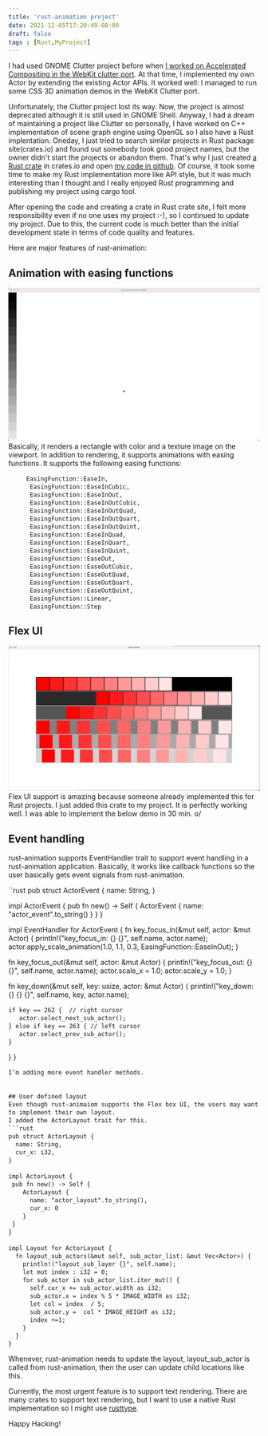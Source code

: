 ```yaml
---
title: 'rust-animation project'
date: 2021-12-05T17:20:49-08:00
draft: false
tags : [Rust,MyProject]
---
```


I had used GNOME Clutter project before when [I worked on Accelerated Compositing in the WebKit clutter port](https://blogs.gnome.org/joone/2013/03/22/accelerated-compositing-with-clutter/).
At that time, I implemented my own Actor by extending the existing Actor APIs. It worked well:
I managed to run some CSS 3D animation demos in the WebKit Clutter port.

Unfortunately, the Clutter project lost its way.
Now, the project is almost deprecated although it is still used in GNOME Shell.
Anyway, I had a dream of maintaining a project like Clutter so personally,
I have worked on C++ implementation of scene graph engine using OpenGL so I also have a Rust implentation.
Oneday, I just tried to search similar projects in Rust package site(crates.io) and
found out somebody took good project names, but the owner didn't start the projects or abandon them.
That's why I just created [a Rust crate](https://crates.io/crates/rust-animation) in crates.io and open [my code in github](https://github.com/joone/rust-animation).
Of course, it took some time to make my Rust implementation more like API style, but it was much interesting than I thought
and I really enjoyed Rust programming and publishing my project using cargo tool.

After opening the code and creating a crate in Rust crate site,
I felt more responsibility even if no one uses my project :-), so I continued to update my project.
Due to this, the current code is much better than the initial development state in terms of code quality and features.

Here are major features of rust-animation:

## Animation with easing functions
![alt easing_funcitions](https://github.com/joone/rust-animation/blob/main/examples/easing_functions.gif?raw=true)
Basically, it renders a rectangle with color and a texture image on the viewport. In addition to rendering, it supports animations with easing functions. It supports the following easing functions:
```
     EasingFunction::EaseIn,
      EasingFunction::EaseInCubic,
      EasingFunction::EaseInOut,
      EasingFunction::EaseInOutCubic,
      EasingFunction::EaseInOutQuad,
      EasingFunction::EaseInOutQuart,
      EasingFunction::EaseInOutQuint,
      EasingFunction::EaseInQuad,
      EasingFunction::EaseInQuart,
      EasingFunction::EaseInQuint,
      EasingFunction::EaseOut,
      EasingFunction::EaseOutCubic,
      EasingFunction::EaseOutQuad,
      EasingFunction::EaseOutQuart,
      EasingFunction::EaseOutQuint,
      EasingFunction::Linear,
      EasingFunction::Step
```
## Flex UI
![alt flex_ui](https://github.com/joone/rust-animation/blob/main/examples/flex_ui.png?raw=true)
Flex UI support is amazing because someone already implemented this for Rust projects. I just added this crate to my project. It is perfectly working well. I was able to implement the below demo in 30 min. o/


## Event handling

rust-animation supports EventHandler trait to support event handling in a rust-animation application. Basically, it works like callback functions so the user basically gets event signals from rust-animation. 

``rust
pub struct ActorEvent {
  name: String,
}

impl ActorEvent {
 pub fn new() -> Self {
    ActorEvent {
      name: "actor_event".to_string()
    }
 }
}

impl EventHandler for ActorEvent {
  fn key_focus_in(&mut self, actor: &mut Actor) {
     println!("key_focus_in: {} {}", self.name, actor.name);
     actor.apply_scale_animation(1.0, 1.1, 0.3, EasingFunction::EaseInOut);
  }

  fn key_focus_out(&mut self, actor: &mut Actor) {
    println!("key_focus_out: {} {}", self.name, actor.name);
    actor.scale_x = 1.0;
    actor.scale_y = 1.0;
  }

  fn key_down(&mut self, key: usize, actor: &mut Actor) {
     println!("key_down: {}  {}  {}", self.name, key, actor.name);

    if key == 262 {  // right cursor
       actor.select_next_sub_actor();
    } else if key == 263 { // left cursor 
       actor.select_prev_sub_actor();
    }
  }
}
```
I’m adding more event handler methods.


## User defined layout
Even though rust-animaiom supports the Flex box UI, the users may want to implement their own layout.
I added the ActorLayout trait for this.
```rust
pub struct ActorLayout {
  name: String,
  cur_x: i32,
}

impl ActorLayout {
 pub fn new() -> Self {
    ActorLayout {
      name: "actor_layout".to_string(),
      cur_x: 0
    }
 }
}

impl Layout for ActorLayout {
  fn layout_sub_actors(&mut self, sub_actor_list: &mut Vec<Actor>) {
    println!("layout_sub_layer {}", self.name);
    let mut index : i32 = 0;
    for sub_actor in sub_actor_list.iter_mut() {
      self.cur_x += sub_actor.width as i32;
      sub_actor.x = index % 5 * IMAGE_WIDTH as i32;
      let col = index  / 5;
      sub_actor.y =  col * IMAGE_HEIGHT as i32;
      index +=1;
    }
  }
}
```

Whenever, rust-animation needs to update the layout, layout_sub_actor is called from rust-animation, then the user can update child locations like this.

Currently, the most urgent feature is to support text rendering. There are many crates to support text rendering, but I want to use a native Rust implementation so I might use [rusttype](https://crates.io/crates/rusttype).

Happy Hacking!




